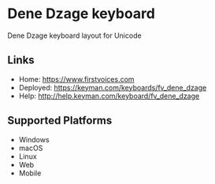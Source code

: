 Dene Dzage keyboard
======================

Dene Dzage keyboard layout for Unicode

Links
-----

 * Home:     <https://www.firstvoices.com>
 * Deployed: <https://keyman.com/keyboards/fv_dene_dzage>
 * Help:     <http://help.keyman.com/keyboard/fv_dene_dzage>
 
Supported Platforms
-------------------

 * Windows
 * macOS
 * Linux
 * Web
 * Mobile
